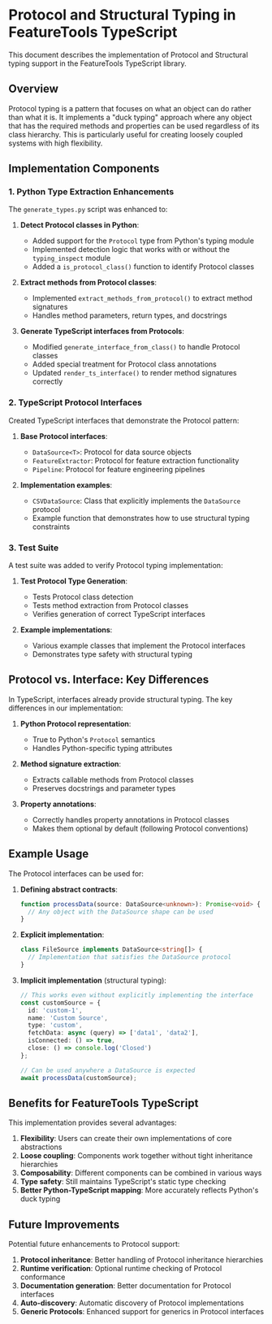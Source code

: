 # Protocol and Structural Typing in FeatureTools TypeScript

This document describes the implementation of Protocol and Structural typing support in the FeatureTools TypeScript library.

## Overview

Protocol typing is a pattern that focuses on what an object can do rather than what it is. It implements a "duck typing" approach where any object that has the required methods and properties can be used regardless of its class hierarchy. This is particularly useful for creating loosely coupled systems with high flexibility.

## Implementation Components

### 1. Python Type Extraction Enhancements

The `generate_types.py` script was enhanced to:

1. **Detect Protocol classes in Python**:
   - Added support for the `Protocol` type from Python's typing module
   - Implemented detection logic that works with or without the `typing_inspect` module
   - Added a `is_protocol_class()` function to identify Protocol classes

2. **Extract methods from Protocol classes**:
   - Implemented `extract_methods_from_protocol()` to extract method signatures
   - Handles method parameters, return types, and docstrings

3. **Generate TypeScript interfaces from Protocols**:
   - Modified `generate_interface_from_class()` to handle Protocol classes
   - Added special treatment for Protocol class annotations
   - Updated `render_ts_interface()` to render method signatures correctly

### 2. TypeScript Protocol Interfaces

Created TypeScript interfaces that demonstrate the Protocol pattern:

1. **Base Protocol interfaces**:
   - `DataSource<T>`: Protocol for data source objects
   - `FeatureExtractor`: Protocol for feature extraction functionality
   - `Pipeline`: Protocol for feature engineering pipelines

2. **Implementation examples**:
   - `CSVDataSource`: Class that explicitly implements the `DataSource` protocol
   - Example function that demonstrates how to use structural typing constraints

### 3. Test Suite

A test suite was added to verify Protocol typing implementation:

1. **Test Protocol Type Generation**:
   - Tests Protocol class detection
   - Tests method extraction from Protocol classes
   - Verifies generation of correct TypeScript interfaces

2. **Example implementations**:
   - Various example classes that implement the Protocol interfaces
   - Demonstrates type safety with structural typing

## Protocol vs. Interface: Key Differences

In TypeScript, interfaces already provide structural typing. The key differences in our implementation:

1. **Python Protocol representation**:
   - True to Python's `Protocol` semantics
   - Handles Python-specific typing attributes

2. **Method signature extraction**:
   - Extracts callable methods from Protocol classes
   - Preserves docstrings and parameter types

3. **Property annotations**:
   - Correctly handles property annotations in Protocol classes
   - Makes them optional by default (following Protocol conventions)

## Example Usage

The Protocol interfaces can be used for:

1. **Defining abstract contracts**:
   ```typescript
   function processData(source: DataSource<unknown>): Promise<void> {
     // Any object with the DataSource shape can be used
   }
   ```

2. **Explicit implementation**:
   ```typescript
   class FileSource implements DataSource<string[]> {
     // Implementation that satisfies the DataSource protocol
   }
   ```

3. **Implicit implementation** (structural typing):
   ```typescript
   // This works even without explicitly implementing the interface
   const customSource = {
     id: 'custom-1',
     name: 'Custom Source',
     type: 'custom',
     fetchData: async (query) => ['data1', 'data2'],
     isConnected: () => true,
     close: () => console.log('Closed')
   };
   
   // Can be used anywhere a DataSource is expected
   await processData(customSource);
   ```

## Benefits for FeatureTools TypeScript

This implementation provides several advantages:

1. **Flexibility**: Users can create their own implementations of core abstractions
2. **Loose coupling**: Components work together without tight inheritance hierarchies
3. **Composability**: Different components can be combined in various ways
4. **Type safety**: Still maintains TypeScript's static type checking
5. **Better Python-TypeScript mapping**: More accurately reflects Python's duck typing

## Future Improvements

Potential future enhancements to Protocol support:

1. **Protocol inheritance**: Better handling of Protocol inheritance hierarchies
2. **Runtime verification**: Optional runtime checking of Protocol conformance
3. **Documentation generation**: Better documentation for Protocol interfaces
4. **Auto-discovery**: Automatic discovery of Protocol implementations
5. **Generic Protocols**: Enhanced support for generics in Protocol interfaces 